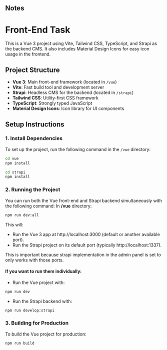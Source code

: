 ## Notes

# Front-End Task

This is a Vue 3 project using Vite, Tailwind CSS, TypeScript, and Strapi as the backend CMS. It also includes Material Design Icons for easy icon usage in the frontend.

## Project Structure

- **Vue 3**: Main front-end framework (located in `/vue`)
- **Vite**: Fast build tool and development server
- **Strapi**: Headless CMS for the backend (located in `/strapi`)
- **Tailwind CSS**: Utility-first CSS framework
- **TypeScript**: Strongly typed JavaScript
- **Material Design Icons**: Icon library for UI components

## Setup Instructions

### 1. Install Dependencies

To set up the project, run the following command in the `/vue` directory:

```bash
cd vue
npm install

cd strapi
npm install
```

### 2. Running the Project
You can run both the Vue front-end and Strapi backend simultaneously with the following command:
In **/vue** directory:
```bash
npm run dev:all
```
This will:
- Run the Vue 3 app at http://localhost:3000 (default or another available port).
- Run the Strapi project on its default port (typically http://localhost:1337).

This is important because strapi implementation in the admin panel is set to only works with those ports.

#### If you want to run them individually:

- Run the Vue project with:

```bash
npm run dev
```

- Run the Strapi backend with:
```bash
npm run develop:strapi
```

### 3. Building for Production
To build the Vue project for production:

```bash
npm run build
```
